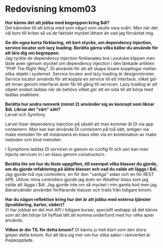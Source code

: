 ---
---
Redovisning kmom03
=========================

**Hur känns det att jobba med begreppen kring $di?**  
Det känndes till att börja med som något som skulle vara svårt. Men när det väl kom till kritan så va de faktiskt mycket lättare än vad jag förväntat mig.

**Ge din egna korta förklaring, ett kort stycke, om dependency injection, service locator och lazy loading. Berätta gärna vilka källor du använde för att lära dig om begreppen.**  
Jag tyckte de dependency injection förklarades bra i youtube klippen men läste aven igenom stycket om dependency injection i den länkade artiklen "PHP The Right Way". DI används för att att skapa lösare kopplingar mellan olika objekt i systemet. Service locator and lazy loading är designmönster. Service locator används för att koppla en service till ett interface, vilket gör att mnan genom interfacet även får till gång till servicen. Lazy loading är att objekt endast laddas när de behövs vilket gör att en sida till att börja med laddas snabbare.

**Berätta hur andra ramverk (minst 2) använder sig av koncept som liknar $di. Liknar det “vårt” sätt?**  
Larvel och Symfony

Larvel löser dependency injection på såsätt att man kommer åt DI via app containern. Man kan kan änvände DI containern på två sätt, antigen via make metoden för att instansiera en klass eller via en kombination av make metoden och bind metoden.

I Symphone laddas DI servicen in genom en config fil och sen kan man injecta servicen in i en klass genom constructorn.

**Berätta lite om hur du löste uppgiften, till exempel vilka klasser du gjorde, om du gjorde refaktoring på äldre klasser och vad du valde att lägga i $di.**  
Jag gjorde två nya controllers, en för den "vanliga" sidan och en för REST APIt. Utöver mina controllers gjorde jag även en Weather klass som jag valde att lägga i $di. Jag gjorde inte om så mycket i min gamla kod men jag återanvänder använder fortfarande klasser och traits från tidigare kmom.

**Har du någon reflektion kring hur det är att jobba med externa tjänster (ipvalidering, kartor, väder)?**  
Vi har jobbat en del mot API i tidigare kurser, speciellt webapp så det känns som att det börjar bli hyffsat lätt att komma underfund med hur olika apier används.

**Vilken är din TIL för detta kmom?**
DI känns ju helt klart som den stora grejen detta kmom. Kul att lära sig mer om hur olika saker i ramverket är ihopkopplade.
